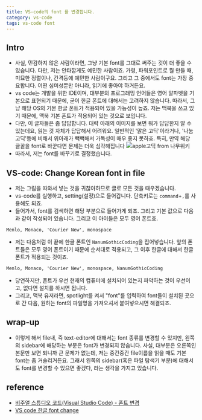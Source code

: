 ```yaml
---
title: VS-code의 font 를 변경합니다.
category: vs-code
tags: vs-code font
---
```


## Intro

- 사실, 민감하지 않은 사람이라면, 그냥 기본 font를 그대로 써주는 것이 더 좋을 수 있습니다. 다만, 저는 안타깝게도 예민한 사람이죠. 가령, 파워포인트로 뭘 만들 때, 미묘한 정렬이나, 간격등에 예민한 사람이구요. 그리고 그 중에서도 font는 가장 중요합니다. 어떤 심미성뿐만 아니라, 읽기에 좋아야 하거든요.
- vs code는 개발을 위한 IDE이며, 대부분의 프로그래밍 언어들은 영어 알파벳을 기본으로 표현되기 때문에, 굳이 한글 폰트에 대해서는 고려하지 않습니다. 따라서, 그냥 해당 OS의 기본 한글 폰트가 적용되어 있을 가능성이 높죠. 저는 맥북을 쓰고 있기 때문에, 맥북 기본 폰트가 적용되어 있는 것으로 보입니다.
- 다만, 이 글자들은 좀 답답합니다. 대략 아래의 이미지를 보면 뭐가 답답한지 알 수 있는데요, 읽는 것 자체가 답답해서 어려워요. 일반적인 '맑은 고딕'이라거나, '나눔고딕'등에 비해서 위아래가 빽빽해서 가독성이 매우 좋지 못하죠. 특히, 만약 해당 글꼴을 font로 바꾼다면 문제는 더욱 심각해집니다
![apple고딕 from 나무위키](https://w.namu.la/s/0efe0ba7cb3693255e8523190a95bc3a8639e23d99af1a6b838814865664ac86d86752875f730d16c96ca06256d0bc3f76f2db563179d9936c5714fc8c3a48b645851bf5aa56a07aedfbe687a73219e546bffb54e54dacfad4deefe786ded183)
- 따라서, 저는 font를 바꾸기로 결정했습니다.

## VS-code: Change Korean font in file

- 저는 그림을 따와서 넣는 것을 귀찮아하므로 글로 모든 것을 때우겠습니다.
- vs-code를 실행하고, setting(설정)으로 들어갑니다. 단축키로는 `command`+`,`를 사용해도 되죠.
- 들어가서, font를 검색하면 해당 부분으로 들어가게 되죠. 그리고 기본 값으로 다음과 같이 작성되어 있습니다. 그리고 이 아이들은 모두 영어 폰트죠.

```nothing
Menlo, Monaco, 'Courier New', monospace
```

- 저는 다음처럼 이 끝에 한글 폰트인 `NanumGothicCoding`을 집어넣습니다. 앞의 폰트들은 모두 영어 폰트이기 때문에 순서대로 적용되고, 그 이후 한글에 대해서 한글폰트가 적용되는 것이죠.

```nothing
Menlo, Monaco, 'Courier New', monospace, NanumGothicCoding
```

- 당연하지만, 폰트가 우선 현재의 컴퓨터에 설치되어 있는지 파악하는 것이 우선이고, 없다면 설치를 하시면 됩니다.
- 그리고, 맥북 유저라면, spotlight를 켜서 "font"를 입력하여 font들이 설치된 곳으로 간 다음, 원하는 font의 파일명을 가져오셔서 붙여넣으시면 해결되죠.

## wrap-up

- 이렇게 해서 file내, 즉 text-editor에 대해서는 font 종류를 변경할 수 있지만, 왼쪽의 sidebar에 해당하는 부분은 font가 변경되지 않습니다. 사실, 대부분은 오른쪽인 본문만 보면 되니까 큰 문제가 없는데, 저는 중간중간 file이름을 읽을 때도 기본 font는 좀 거슬리거든요. 그래서 왼쪽의 sidebar(혹은 파일 탐색기 부분)에 대해서도 font를 변경할 수 있으면 좋겠다, 라는 생각을 가지고 있습니다.

## reference

- [비주얼 스튜디오 코드(Visual Studio Code) - 폰트 변경](https://recoveryman.tistory.com/385)
- [VS code 한글 font change](https://tttsss77.tistory.com/97)
